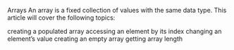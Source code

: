 Arrays
An array is a fixed collection of values with the same data type. This article will cover the following topics:

creating a populated array
accessing an element by its index
changing an element’s value
creating an empty array
getting array length
